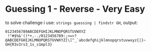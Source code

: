 # Guessing 1 - Reverse - Very Easy

to solve challenge i use: `strings guessing | findstr GH`, output:

```
0123456789ABCDEFGHIJKLMNOPQRSTUVWXYZ
 !"#$%&'()*+,-./0123456789:;<=>?@ABCDEFGHIJKLMNOPQRSTUVWXYZ[\]^_`abcdefghijklmnopqrstuvwxyz{|}~
GH{R3v3rs3_1s_s1mpl3}
```